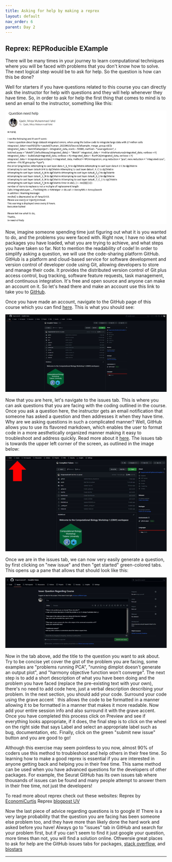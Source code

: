 ```yaml
---
title: Asking for help by making a reprex
layout: default
nav_order: 6
parent: Day 2
---
```

## Reprex: REPRoducible EXample
There will be many times in your journey to learn computational techniques where you will be faced with problems that you don't know how to solve. The next logical step would be to ask for help. So the question is how can this be done?

Well for starters if you have questions related to this course you can directly ask the instructor for help with questions and they will help whenever they have time. So, in order to ask for help the first thing that comes to mind is to send an email to the instructor, something like this:

![](../../assets/images/reprex1.JPG)

Now, imagine someone spending time just figuring out what it is you wanted to do, and the problems you were faced with. Right now, I have no idea what packages you have loaded, what you are trying to achieve, and what steps you have taken so far. Not to mention the readability of code! In order to simplify asking a question, we will use the code-sharing platform GitHub. GitHub is a platform and cloud-based service for software development and version control of developer code using Git, allowing developers to store and manage their code. It provides the distributed version control of Git plus access control, bug tracking, software feature requests, task management, and continuous integration. It's free and open source and anyone can make an account on it. So let's head there and make an account use this link to take you to [GitHub](https://github.com/).

Once you have made an account, navigate to the GitHub page of this course which you can find [here](https://github.com/Dragonmasterx87/CompBio1-Tulane). This is what you should see:

![](../../assets/images/reprex2.JPG)

Now that you are here, let's navigate to the issues tab. This is where you can ask questions that you are facing with the coding outlined in the course. Once you ask a question here, the instructor gets an email notification that someone has asked a question and then addresses it when they have time. Why are we asking questions in such a complicated manner? Well, GitHub allows you to use its flavored markdown, which enables the user to format code in a more aesthetically organized manner making it easy to troubleshoot and address quickly. Read more about it [here](https://docs.github.com/en/get-started/writing-on-github/getting-started-with-writing-and-formatting-on-github). The issues tab is towards the upper left corner of the screen, as outlined in the image below:

![](../../assets/images/reprex3.JPG)

Once we are in the issues tab, we can now very easily generate a question, by first clicking on "new issue" and then "get started" green-colored tabs. This opens up a pane that allows that should look like this:

![](../../assets/images/reprex4.JPG)

Now in the tab above, add the title to the question you want to ask about. Try to be concise yet cover the gist of the problem you are facing, some examples are "problems running PCA", "running dimplot doesn't generate an output plot", and "harmony objective function won't converge". The next step is to add a short description of what you have been doing and the problem you have faced (replace the pre-existing text with your own), there's no need to add code here, just a verbal description describing your problem. In the next section, you should add your code. Surround your code using the grave accent ` this allows the code to be formatted in a manner allowing it to be formatted in a manner that makes it more readable. Now add your entire session info and also surround it with the grave accent. Once you have completed this process click on Preview and see if everything looks appropriate, if it does, the final step is to click on the wheel on the right side that says Label and select an appropriate label such as bug, documentation, etc. Finally, click on the green "submit new issue" button and you are good to go!

Although this exercise may seem pointless to you now, almost 90% of coders use this method to troubleshoot and help others in their free time. So learning how to make a good reprex is essential if you are interested in anyone getting back and helping you in their free time. This same method can be used when you have advanced questions for the developers of other packages. For example, the Seurat GitHub has its own issues tab where thousands of issues can be found and many people attempt to answer them in their free time, not just the developers!

To read more about reprex check out these websites:
Reprex by [EconomiCurtis](https://community.rstudio.com/t/faq-whats-a-reproducible-example-reprex-and-how-do-i-create-one/5219)
Reprex [blogpost UV](https://data.library.virginia.edu/ask-better-code-questions-and-get-better-answers-with-reprex/)

Now the last piece of advice regarding questions is to google it! There is a very large probability that the question you are facing has been someone else problem too, and they have more than likely done the hard work and asked before you have! Always go to "issues" tab in GitHub and search for your problem first, but if you can't seem to find it just google your question, more times than not, you will find a solution online. Othwersie great places to ask for help are the GitHub issues tabs for packages, [stack overflow](https://stackoverflow.com/), and [biostars](https://www.biostars.org/)



----

[Just the Docs]: https://just-the-docs.github.io/just-the-docs/
[GitHub Pages]: https://docs.github.com/en/pages
[README]: https://github.com/just-the-docs/just-the-docs-template/blob/main/README.md
[Jekyll]: https://jekyllrb.com
[GitHub Pages / Actions workflow]: https://github.blog/changelog/2022-07-27-github-pages-custom-github-actions-workflows-beta/
[use this template]: https://github.com/just-the-docs/just-the-docs-template/generate
